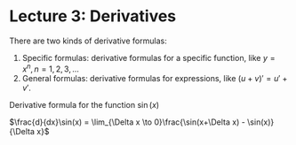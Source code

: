 # Lecture 3: Derivatives

There are two kinds of derivative formulas:

1. Specific formulas: derivative formulas for a specific function, like $y = x^n, n=1,2,3,...$
2. General formulas: derivative formulas for expressions, like $(u + v)'= u' + v'$.

Derivative formula for the function $\sin(x)$

$\frac{d}{dx}\sin(x) = \lim_{\Delta x \to 0}\frac{\sin(x+\Delta x) - \sin(x)}{\Delta x}$